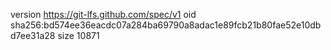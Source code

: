 version https://git-lfs.github.com/spec/v1
oid sha256:bd574ee36eacdc07a284ba69790a8adac1e89fcb21b80fae52e10dbd7ee31a28
size 10871

